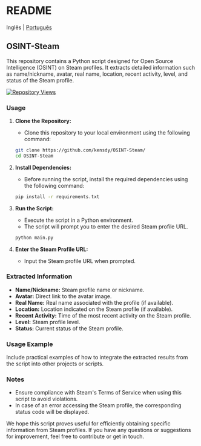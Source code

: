 # README
Inglês | [Português](README_pt.md)


## OSINT-Steam

This repository contains a Python script designed for Open Source Intelligence (OSINT) on Steam profiles. It extracts detailed information such as name/nickname, avatar, real name, location, recent activity, level, and status of the Steam profile.

[![Repository Views](https://komarev.com/ghpvc/?username=kensdy&label=Views&color=brightgreen)](https://github.com/kensdy/OSINT-Steam)

### Usage

1. **Clone the Repository:**
   - Clone this repository to your local environment using the following command:

   ```bash
   git clone https://github.com/kensdy/OSINT-Steam/
   cd OSINT-Steam
   ```

2. **Install Dependencies:**
   - Before running the script, install the required dependencies using the following command:

   ```bash
   pip install -r requirements.txt
   ```

3. **Run the Script:**
   - Execute the script in a Python environment.
   - The script will prompt you to enter the desired Steam profile URL.

   ```bash
   python main.py
   ```

4. **Enter the Steam Profile URL:**
   - Input the Steam profile URL when prompted.

### Extracted Information

- **Name/Nickname:** Steam profile name or nickname.
- **Avatar:** Direct link to the avatar image.
- **Real Name:** Real name associated with the profile (if available).
- **Location:** Location indicated on the Steam profile (if available).
- **Recent Activity:** Time of the most recent activity on the Steam profile.
- **Level:** Steam profile level.
- **Status:** Current status of the Steam profile.

### Usage Example

Include practical examples of how to integrate the extracted results from the script into other projects or scripts.

### Notes

- Ensure compliance with Steam's Terms of Service when using this script to avoid violations.
- In case of an error accessing the Steam profile, the corresponding status code will be displayed.

We hope this script proves useful for efficiently obtaining specific information from Steam profiles. If you have any questions or suggestions for improvement, feel free to contribute or get in touch.

